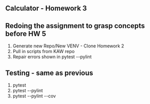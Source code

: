 ## Calculator - Homework 3 

## Redoing the assignment to grasp concepts before HW 5

1. Generate new Repo/New VENV - Clone Homework 2
2. Pull in scripts from KAW repo 
3. Repair errors shown in pytest --pylint

## Testing - same as previous

1. pytest
2. pytest --pylint
3. pytest --pylint --cov

